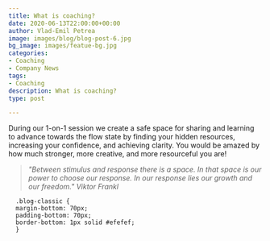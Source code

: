 ```yaml
---
title: What is coaching?
date: 2020-06-13T22:00:00+00:00
author: Vlad-Emil Petrea
image: images/blog/blog-post-6.jpg
bg_image: images/featue-bg.jpg
categories:
- Coaching
- Company News
tags:
- Coaching
description: What is coaching?
type: post

---
```

During our 1-on-1 session we create a safe space for sharing and learning to advance towards the flow state by finding your hidden resources, increasing your confidence, and achieving clarity. You would be amazed by how much stronger, more creative, and more resourceful you are!

> _"Between stimulus and response there is a space. In that space is our power to choose our response. In our response lies our growth and our freedom." Viktor Frankl_

      .blog-classic {
      margin-bottom: 70px;
      padding-bottom: 70px;
      border-bottom: 1px solid #efefef;
      }
